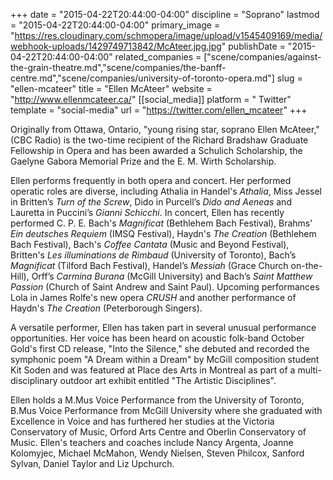+++
date = "2015-04-22T20:44:00-04:00"
discipline = "Soprano"
lastmod = "2015-04-22T20:44:00-04:00"
primary_image = "https://res.cloudinary.com/schmopera/image/upload/v1545409169/media/webhook-uploads/1429749713842/McAteer.jpg.jpg"
publishDate = "2015-04-22T20:44:00-04:00"
related_companies = ["scene/companies/against-the-grain-theatre.md","scene/companies/the-banff-centre.md","scene/companies/university-of-toronto-opera.md"]
slug = "ellen-mcateer"
title = "Ellen McAteer"
website = "http://www.ellenmcateer.ca/"
[[social_media]]
platform = " Twitter"
template = "social-media"
url = "https://twitter.com/ellen_mcateer"
+++

Originally from Ottawa, Ontario, "young rising star, soprano Ellen McAteer," (CBC Radio) is the two-time recipient of the Richard Bradshaw Graduate Fellowship in Opera and has been awarded a Schulich Scholarship, the Gaelyne Gabora Memorial Prize and the E. M. Wirth Scholarship.

Ellen performs frequently in both opera and concert. Her performed operatic roles are diverse, including Athalia in Handel's *Athalia*, Miss Jessel in Britten’s *Turn of the Screw*, Dido in Purcell’s *Dido and Aeneas* and Lauretta in Puccini’s *Gianni Schicchi*. In concert, Ellen has recently performed C. P. E. Bach's *Magnificat* (Bethlehem Bach Festival), Brahms' *Ein deutsches Requiem* (IMSQ Festival), Haydn's *The Creation* (Bethlehem Bach Festival), Bach's *Coffee Cantata* (Music and Beyond Festival), Britten's *Les illuminations de Rimbaud* (University of Toronto), Bach’s *Magnificat* (Tilford Bach Festival), Handel’s *Messiah* (Grace Church on-the-Hill), Orff’s *Carmina Burana* (McGill University) and Bach’s *Saint Matthew Passion* (Church of Saint Andrew and Saint Paul). Upcoming performances Lola in James Rolfe's new opera *CRUSH* and another performance of Haydn's *The Creation* (Peterborough Singers).

A versatile performer, Ellen has taken part in several unusual performance opportunities. Her voice has been heard on acoustic folk-band October Gold's first CD release, "Into the Silence," she debuted and recorded the symphonic poem "A Dream within a Dream" by McGill composition student Kit Soden and was featured at Place des Arts in Montreal as part of a multi-disciplinary outdoor art exhibit entitled "The Artistic Disciplines". 

Ellen holds a M.Mus Voice Performance from the University of Toronto, B.Mus Voice Performance from McGill University where she graduated with Excellence in Voice and has furthered her studies at the Victoria Conservatory of Music, Orford Arts Centre and Oberlin Conservatory of Music. Ellen's teachers and coaches include Nancy Argenta, Joanne Kolomyjec, Michael McMahon, Wendy Nielsen, Steven Philcox, Sanford Sylvan, Daniel Taylor and Liz Upchurch.
